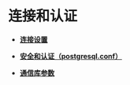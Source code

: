# 连接和认证<a name="ZH-CN_TOPIC_0242371484"></a>

-   **[连接设置](连接设置.md)**

-   **[安全和认证（postgresql.conf）](安全和认证_postgresql-conf.md)**

-   **[通信库参数](通信库参数.md)**
